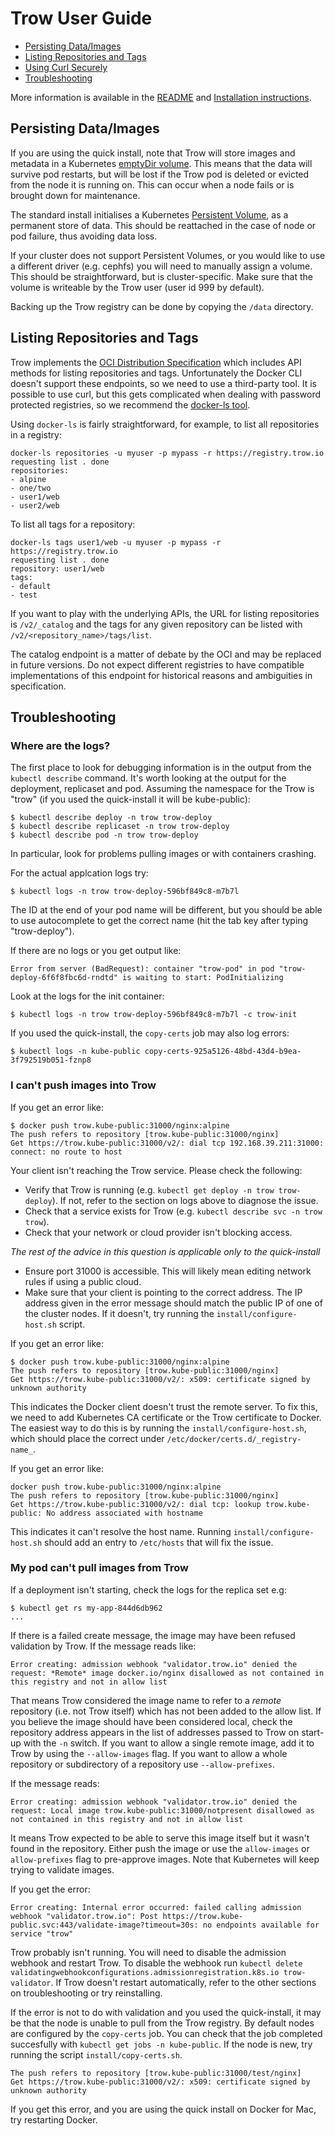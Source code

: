 # Trow User Guide

 * [Persisting Data/Images](#persisting-dataimages)
 * [Listing Repositories and Tags](#listing-repositories-and-tags)
 * [Using Curl Securely](#using-curl-securely)
 * [Troubleshooting](#troubleshooting)

More information is available in the [README](../README.md) and [Installation
instructions](../install/INSTALL.md).

## Persisting Data/Images

If you are using the quick install, note that Trow will store images and metadata in a Kubernetes
[emptyDir volume](https://kubernetes.io/docs/concepts/storage/volumes/#emptydir). This means that
the data will survive pod restarts, but will be lost if the Trow pod is deleted or evicted from the
node it is running on. This can occur when a node fails or is brought down for maintenance.

The standard install initialises a Kubernetes [Persistent
Volume](https://kubernetes.io/docs/concepts/storage/persistent-volumes/), as a permanent store of
data. This should be reattached in the case of node or pod failure, thus avoiding data loss.

If your cluster does not support Persistent Volumes, or you would like to use a different driver
(e.g. cephfs) you will need to manually assign a volume. This should be straightforward, but is
cluster-specific. Make sure that the volume is writeable by the Trow user (user id 999 by
default).

Backing up the Trow registry can be done by copying the `/data` directory. 

## Listing Repositories and Tags

Trow implements the [OCI Distribution
Specification](https://github.com/opencontainers/distribution-spec/blob/master/spec.md) which
includes API methods for listing repositories and tags. Unfortunately the Docker CLI doesn't support
these endpoints, so we need to use a third-party tool. It is possible to use curl, but this gets
complicated when dealing with password protected registries, so we recommend the [docker-ls
tool](https://github.com/mayflower/docker-ls).

Using `docker-ls` is fairly straightforward, for example, to list all repositories in a registry:

```
docker-ls repositories -u myuser -p mypass -r https://registry.trow.io
requesting list . done
repositories:
- alpine
- one/two
- user1/web
- user2/web
```

To list all tags for a repository:

```
docker-ls tags user1/web -u myuser -p mypass -r https://registry.trow.io
requesting list . done
repository: user1/web
tags:
- default
- test
```

If you want to play with the underlying APIs, the URL for listing repositories is `/v2/_catalog` and
the tags for any given repository can be listed with `/v2/<repository_name>/tags/list`.

The catalog endpoint is a matter of debate by the OCI and may be replaced in future versions.  Do
not expect different registries to have compatible implementations of this endpoint for historical
reasons and ambiguities in specification.

## Troubleshooting

### Where are the logs?

The first place to look for debugging information is in the output from the
`kubectl describe` command. It's worth looking at the output for the deployment,
replicaset and pod. Assuming the namespace for the Trow is "trow" (if you used the quick-install it
will be kube-public):

```
$ kubectl describe deploy -n trow trow-deploy
$ kubectl describe replicaset -n trow trow-deploy
$ kubectl describe pod -n trow trow-deploy
```

In particular, look for problems pulling images or with containers crashing.

For the actual applcation logs try:

```
$ kubectl logs -n trow trow-deploy-596bf849c8-m7b7l
```

The ID at the end of your pod name will be different, but you should be able to
use autocomplete to get the correct name (hit the tab key after typing
"trow-deploy").

If there are no logs or you get output like: 

```
Error from server (BadRequest): container "trow-pod" in pod "trow-deploy-6f6f8fbc6d-rndtd" is waiting to start: PodInitializing
```

Look at the logs for the init container:

```
$ kubectl logs -n trow trow-deploy-596bf849c8-m7b7l -c trow-init
```

If you used the quick-install, the `copy-certs` job may also log errors:

```
$ kubectl logs -n kube-public copy-certs-925a5126-48bd-43d4-b9ea-3f792519b051-fznp8
```

### I can't push images into Trow

If you get an error like:

```
$ docker push trow.kube-public:31000/nginx:alpine
The push refers to repository [trow.kube-public:31000/nginx]
Get https://trow.kube-public:31000/v2/: dial tcp 192.168.39.211:31000: connect: no route to host
```

Your client isn't reaching the Trow service. Please check the following:

 - Verify that Trow is running (e.g. `kubectl get deploy -n trow
   trow-deploy`). If not, refer to the section on logs above to diagnose the
   issue. 
 - Check that a service exists for Trow (e.g. `kubectl describe svc -n
   trow trow`). 
 - Check that your network or cloud provider isn't blocking access. 

_The rest of the advice in this question is applicable only to the quick-install_

 - Ensure port 31000 is accessible. This will likely mean editing network rules if using a public
   cloud.
 - Make sure that your client is pointing to the correct address. The IP address given in the error
   message should match the public IP of one of the cluster nodes. If it doesn't, try running the
   `install/configure-host.sh` script.

If you get an error like:

```
$ docker push trow.kube-public:31000/nginx:alpine
The push refers to repository [trow.kube-public:31000/nginx]
Get https://trow.kube-public:31000/v2/: x509: certificate signed by unknown authority
```

This indicates the Docker client doesn't trust the remote server. To fix this,
we need to add Kubernetes CA certificate or the Trow certificate to Docker. The
easiest way to do this is by running the `install/configure-host.sh`, which
should place the correct under `/etc/docker/certs.d/_registry-name_`.  

If you get an error like:

```
docker push trow.kube-public:31000/nginx:alpine
The push refers to repository [trow.kube-public:31000/nginx]
Get https://trow.kube-public:31000/v2/: dial tcp: lookup trow.kube-public: No address associated with hostname
```

This indicates it can't resolve the host name. Running `install/configure-host.sh` should add an entry to `/etc/hosts` that will fix the issue.

### My pod can't pull images from Trow

If a deployment isn't starting, check the logs for the replica set e.g:

```
$ kubectl get rs my-app-844d6db962
...
```

If there is a failed create message, the image may have been refused validation by Trow. If the message reads like:

```
Error creating: admission webhook "validator.trow.io" denied the request: *Remote* image docker.io/nginx disallowed as not contained in this registry and not in allow list
```

That means Trow considered the image name to refer to a _remote_ repository (i.e. not Trow itself)
which has not been added to the allow list. If you believe the image should have been considered
local, check the repository address appears in the list of addresses passed to Trow on start-up with
the `-n` switch. If you want to allow a single remote image, add it to Trow by using the
`--allow-images` flag. If you want to allow a whole repository or subdirectory of a repository use
`--allow-prefixes`.

If the message reads:

```
Error creating: admission webhook "validator.trow.io" denied the request: Local image trow.kube-public:31000/notpresent disallowed as not contained in this registry and not in allow list
```

It means Trow expected to be able to serve this image itself but it wasn't found in the repository.
Either push the image or use the `allow-images` or `allow-prefixes` flag to pre-approve images. Note
that Kubernetes will keep trying to validate images.

If you get the error:

```
Error creating: Internal error occurred: failed calling admission webhook "validator.trow.io": Post https://trow.kube-public.svc:443/validate-image?timeout=30s: no endpoints available for service "trow"
```

Trow probably isn't running. You will need to disable the admission webhook and restart Trow. To
disable the webhook run `kubectl delete validatingwebhookconfigurations.admissionregistration.k8s.io
trow-validator`. If Trow doesn't restart automatically, refer to the other sections on
troubleshooting or try reinstalling.

If the error is not to do with validation and you used the quick-install, it may be that the node is
unable to pull from the Trow registry. By default nodes are configured by the `copy-certs` job. You
can check that the job completed succesfully with `kubectl get jobs -n kube-public`. If the node is
new, try running the script `install/copy-certs.sh`.


```
The push refers to repository [trow.kube-public:31000/test/nginx]
Get https://trow.kube-public:31000/v2/: x509: certificate signed by unknown authority
```

If you get this error, and you are using the quick install on Docker for Mac, try restarting Docker.
